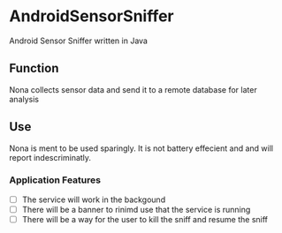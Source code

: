 # AndroidSensorSniffer
Android Sensor Sniffer written in Java

## Function
Nona collects sensor data and send it to a remote database for later analysis
## Use
Nona is ment to be used sparingly. It is not battery effecient and and will report indescriminatly.
### Application Features

- [ ] The service will work in the backgound
- [ ] There will be a banner to rinimd use that the service is running
- [ ] There will be a way for the user to kill the sniff and resume the sniff
